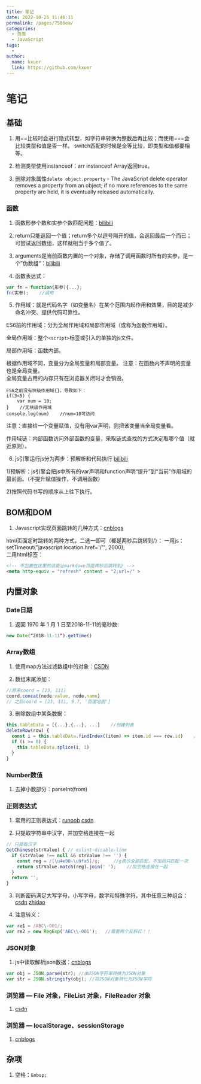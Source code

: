 ```yaml
---
title: 笔记
date: 2022-10-25 11:46:11
permalink: /pages/7586ea/
categories:
  - 页面
  - JavaScript
tags:
  - 
author: 
  name: kxuer
  link: https://github.com/kxuer
---
```

# 笔记

## 基础

1. 用==比较时会进行隐式转型，如字符串转换为整数后再比较；而使用===会比较类型和值是否一样。
switch匹配的时候是全等比较，即类型和值都要相等。

2. 检测类型使用instanceof：arr instanceof Array返回true。

3. 删除对象属性`delete object.property` - The JavaScript delete operator removes a property from an object; if no more references to the same property are held, it is eventually released automatically.

### 函数

1. 函数形参个数和实参个数匹配问题：[bilibili](https://www.bilibili.com/video/BV1ux411d75J/?p=119)

2. return只能返回一个值；return多个以逗号隔开的值，会返回最后一个而已；可尝试返回数组，这样就相当于多个值了。

3. arguments是当前函数内置的一个对象，存储了调用函数时所有的实参，是一个”伪数组“：[bilibili](https://www.bilibili.com/video/BV1ux411d75J?p=126)

4. 函数表达式：
```js
var fn = function(形参){...}; 
fn(实参);    //调用
```

5. 作用域：就是代码名字（如变量名）在某个范围内起作用和效果，目的是减少命名冲突、提供代码可靠性。

ES6前的作用域：分为全局作用域和局部作用域（或称为函数作用域）。

全局作用域：整个`<script>`标签或引入的单独的js文件。

局部作用域：函数内部。

根据作用域不同，变量分为全局变量和局部变量。
注意：在函数内不声明的变量也是全局变量。  
    全局变量占用的内存只有在浏览器关闭时才会销毁。

    ES6之前没有块级作用域{}，导致如下：
    if(3<5) {
        var num = 10;    
    }    //无块级作用域
    console.log(num)    //num=10可访问

注意：直接给一个变量赋值，没有用var声明，则把该变量当全局变量看。

作用域链：内部函数访问外部函数的变量，采取链式查找的方式决定取哪个值（就近原则）。

6. js引擎运行js分为两步：预解析和代码执行 [bilibili](https://www.bilibili.com/video/BV1ux411d75J?p=141)

1)预解析：js引擎会把js中所有的var声明和function声明“提升”到“当前”作用域的最前面。（不提升赋值操作，不调用函数）

2)按照代码书写的顺序从上往下执行。


## BOM和DOM

1. Javascript实现页面跳转的几种方式：[cnblogs](https://www.cnblogs.com/gh0408/p/6323631.html)

html页面定时跳转的两种方式，二选一即可（都是两秒后跳转到/）： 
一用js：setTimeout("javascript:location.href='/'", 2000);    
二用html标签：
```html
<!-- 不包裹在这里的话能让markdown页面两秒后跳转到/ -->
<meta http-equiv = "refresh" content = "2;url=/" >
```

## 内置对象

### Date日期

1. 返回 1970 年 1 月 1 日至2018-11-11的毫秒数: 

```js
new Date(“2018-11-11”).getTime()
```

### Array数组

1. 使用map方法过滤数组中的对象：[CSDN](https://blog.csdn.net/u011983028/article/details/74938827)

2. 数组末尾添加：
```js
//原来coord = [23, 111]
coord.concat(node.value, node.name)
// 之后coord = [23, 111, 9.7, '百度地图']
```

3. 删除数组中某条数据：
```js
this.tableData = [{...},{...}, ...]    //创建列表
deleteRow(row) {
  const i = this.tableData.findIndex((item) => item.id === row.id)    //找到对应数据在列表中的索引
  if (i >= 0) {
    this.tableData.splice(i, 1)
  }
}
```

### Number数值

1. 去掉小数部分：parseInt(from)

### 正则表达式

1. 常用的正则表达式：[runoob](https://c.runoob.com/front-end/854/) [csdn](https://blog.csdn.net/amberom/article/details/123705608)

2. 只提取字符串中汉字，并加空格连接在一起
```js
// 只提取汉字
GetChinese(strValue) { // eslint-disable-line
  if (strValue !== null && strValue !== '') {
    const reg = /[\u4e00-\u9fa5]/g;     //g表示全部匹配，不加则只匹配一次
    return strValue.match(reg).join(' ');    //加空格连接在一起
  }
  return '';
}
```

3. 判断密码满足大写字母，小写字母，数字和特殊字符，其中任意三种组合：[csdn](https://blog.csdn.net/wl_sqfn/article/details/85678063)
  [zhidao](https://zhidao.baidu.com/question/144240081601296165.html)

4. 注意转义：
```js
var re1 = /ABC\-001/;
var re2 = new RegExp('ABC\\-001');   //需要两个反斜杠！！
```


### JSON对象

1. js中读取解析json数据：[cnblogs](https://www.cnblogs.com/liutianzeng/p/10483449.html)

```js
var obj = JSON.parse(str); //由JSON字符串转换为JSON对象
var str = JSON.stringify(obj); //将JSON对象转化为JSON字符
```

### 浏览器 — File 对象，FileList 对象，FileReader 对象

1. [csdn](https://blog.csdn.net/qq_41581588/article/details/124744107)

### 浏览器 — localStorage、sessionStorage

1. [cnblogs](https://www.cnblogs.com/st-leslie/p/5617130.html)

## 杂项

1. 空格：`&nbsp;`

